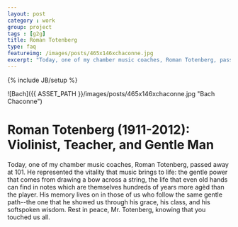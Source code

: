 ```yaml
---
layout: post
category : work
group: project
tags : [g2g]
title: Roman Totenberg
type: faq
featureimg: /images/posts/465x146xchaconne.jpg
excerpt: "Today, one of my chamber music coaches, Roman Totenberg, passed away at 101. He represented the vitality that music brings to life: the gentle power that comes from drawing a bow across a string, the life that even old hands can find in notes which are themselves hundreds of years more agèd than the player. His memory lives on in those of us who follow the same gentle path--the one that he showed us through his grace, his class, and his softspoken wisdom. Rest in peace, Mr. Totenberg, knowing that you touched us all."
---
```

{% include JB/setup %}

![Bach]({{ ASSET_PATH }}/images/posts/465x146xchaconne.jpg "Bach Chaconne")

# Roman Totenberg (1911-2012): Violinist, Teacher, and Gentle Man
Today, one of my chamber music coaches, Roman Totenberg, passed away at 101. He represented the vitality that music brings to life: the gentle power that comes from drawing a bow across a string, the life that even old hands can find in notes which are themselves hundreds of years more agèd than the player. His memory lives on in those of us who follow the same gentle path--the one that he showed us through his grace, his class, and his softspoken wisdom. Rest in peace, Mr. Totenberg, knowing that you touched us all.